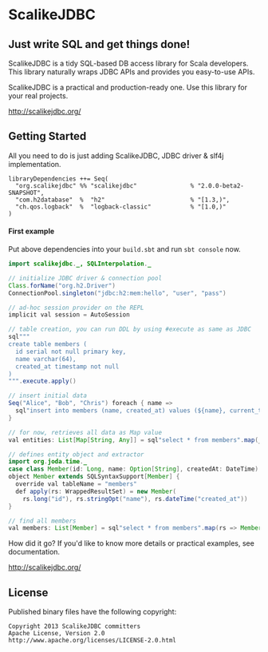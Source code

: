 # ScalikeJDBC

## Just write SQL and get things done!

ScalikeJDBC is a tidy SQL-based DB access library for Scala developers. This library naturally wraps JDBC APIs and provides you easy-to-use APIs.

ScalikeJDBC is a practical and production-ready one. Use this library for your real projects.

http://scalikejdbc.org/

## Getting Started

All you need to do is just adding ScalikeJDBC, JDBC driver & slf4j implementation.

```
libraryDependencies ++= Seq(
  "org.scalikejdbc" %% "scalikejdbc"               % "2.0.0-beta2-SNAPSHOT",
  "com.h2database"  %  "h2"                        % "[1.3,)",
  "ch.qos.logback"  %  "logback-classic"           % "[1.0,)"
)
```

#### First example

Put above dependencies into your `build.sbt` and run `sbt console` now.

```java
import scalikejdbc._, SQLInterpolation._

// initialize JDBC driver & connection pool
Class.forName("org.h2.Driver")
ConnectionPool.singleton("jdbc:h2:mem:hello", "user", "pass")

// ad-hoc session provider on the REPL
implicit val session = AutoSession

// table creation, you can run DDL by using #execute as same as JDBC
sql"""
create table members (
  id serial not null primary key,
  name varchar(64),
  created_at timestamp not null
)
""".execute.apply()

// insert initial data
Seq("Alice", "Bob", "Chris") foreach { name =>
  sql"insert into members (name, created_at) values (${name}, current_timestamp)".update.apply()
}

// for now, retrieves all data as Map value
val entities: List[Map[String, Any]] = sql"select * from members".map(_.toMap).list.apply()

// defines entity object and extractor
import org.joda.time._
case class Member(id: Long, name: Option[String], createdAt: DateTime)
object Member extends SQLSyntaxSupport[Member] {
  override val tableName = "members"
  def apply(rs: WrappedResultSet) = new Member(
    rs.long("id"), rs.stringOpt("name"), rs.dateTime("created_at"))
}

// find all members
val members: List[Member] = sql"select * from members".map(rs => Member(rs)).list.apply()
```

How did it go? If you'd like to know more details or practical examples, see documentation.

http://scalikejdbc.org/


## License

Published binary files have the following copyright:

```
Copyright 2013 ScalikeJDBC committers
Apache License, Version 2.0
http://www.apache.org/licenses/LICENSE-2.0.html
```

